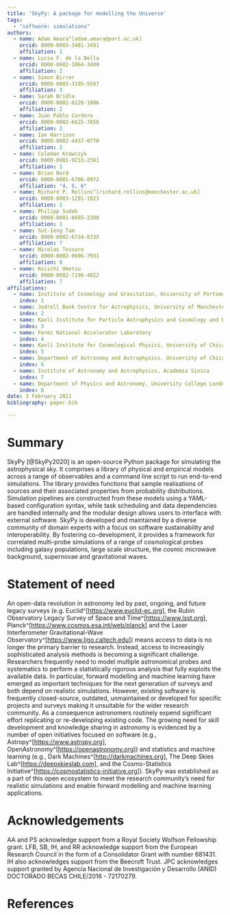```yaml
---
title: 'SkyPy: A package for modelling the Universe'
tags:
  - "software: simulations"
authors:
  - name: Adam Amara^[adam.amara@port.ac.uk]
    orcid: 0000-0003-3481-3491
    affiliation: 1
  - name: Lucia F. de la Bella
    orcid: 0000-0002-1064-3400
    affiliation: 2
  - name: Simon Birrer
    orcid: 0000-0003-3195-5507
    affiliation: 3
  - name: Sarah Bridle
    orcid: 0000-0002-0128-1006
    affiliation: 2
  - name: Juan Pablo Cordero
    orcid: 0000-0002-6625-7656
    affiliation: 2
  - name: Ian Harrison
    orcid: 0000-0002-4437-0770
    affiliation: 2
  - name: Coleman Krawczyk
    orcid: 0000-0001-9233-2341
    affiliation: 1
  - name: Brian Nord
    orcid: 0000-0001-6706-8972
    affiliation: "4, 5, 6"
  - name: Richard P. Rollins^[richard.rollins@manchester.ac.uk]
    orcid: 0000-0003-1291-1023
    affiliation: 2
  - name: Philipp Sudek
    orcid: 0000-0001-8685-2308
    affiliation: 1
  - name: Sut-Ieng Tam
    orcid: 0000-0002-6724-833X
    affiliation: 7
  - name: Nicolas Tessore
    orcid: 0000-0002-9696-7931
    affiliation: 8
  - name: Keiichi Umetsu
    orcid: 0000-0002-7196-4822
    affiliation: 7
affiliations:
  - name: Institute of Cosmology and Gravitation, University of Portsmouth
    index: 1
  - name: Jodrell Bank Centre for Astrophysics, University of Manchester
    index: 2
  - name: Kavli Institute for Particle Astrophysics and Cosmology and Department of Physics, Stanford University
    index: 3
  - name: Fermi National Accelerator Laboratory
    index: 4
  - name: Kavli Institute for Cosmological Physics, University of Chicago
    index: 5
  - name: Department of Astronomy and Astrophysics, University of Chicago
    index: 6
  - name: Institute of Astronomy and Astrophysics, Academia Sinica
    index: 7
  - name: Department of Physics and Astronomy, University College London
    index: 8
date: 3 February 2021
bibliography: paper.bib

---
```


# Summary

SkyPy [@SkyPy2020] is an open-source Python package for simulating the astrophysical sky. It comprises a library of physical and empirical models across a range of observables and a command line script to run end-to-end simulations. The library provides functions that sample realisations of sources and their associated properties from probability distributions. Simulation pipelines are constructed from these models using a YAML-based configuration syntax, while task scheduling and data dependencies are handled internally and the modular design allows users to interface with external software. SkyPy is developed and maintained by a diverse community of domain experts with a focus on software sustainability and interoperability. By fostering co-development, it provides a framework for correlated multi-probe simulations of a range of cosmological probes including galaxy populations, large scale structure, the cosmic microwave background, supernovae and gravitational waves. 



# Statement of need

An open-data revolution in astronomy led by past, ongoing, and future legacy surveys (e.g. Euclid^[https://www.euclid-ec.org], the Rubin Observatory Legacy Survey of Space and Time^[https://www.lsst.org], Planck^[https://www.cosmos.esa.int/web/planck] and the Laser Interferometer Gravitational-Wave Observatory^[https://www.ligo.caltech.edu]) means access to data is no longer the primary barrier to research. Instead, access to increasingly sophisticated analysis methods is becoming a significant challenge. Researchers frequently need to model multiple astronomical probes and systematics to perform a statistically rigorous analysis that fully exploits the available data. In particular, forward modelling and machine learning have emerged as important techniques for the next generation of surveys and both depend on realistic simulations. However, existing software is frequently closed-source, outdated, unmaintained or developed for specific projects and surveys making it unsuitable for the wider research community. As a consequence astronomers routinely expend significant effort replicating or re-developing existing code. The growing need for skill development and knowledge sharing in astronomy is evidenced by a number of open initiatives focused on software (e.g., Astropy^[https://www.astropy.org], OpenAstronomy^[https://openastronomy.org]) and statistics and machine learning (e.g., Dark Machines^[http://darkmachines.org], The Deep Skies Lab^[https://deepskieslab.com], and the Cosmo-Statistics Initiative^[https://cosmostatistics-initiative.org]). SkyPy was established as a part of this open ecosystem to meet the research community’s need for realistic simulations and enable forward modelling and machine learning applications.



# Acknowledgements

AA and PS acknowledge support from a Royal Society Wolfson Fellowship grant. LFB, SB, IH, and RR acknowledge support from the European Research Council in the form of a Consolidator Grant with number 681431. IH also acknowledges support from the Beecroft Trust. JPC acknowledges support granted by Agencia Nacional de Investigación y Desarrollo (ANID) DOCTORADO BECAS CHILE/2016 - 72170279.



# References
